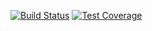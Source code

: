 [![Build Status](https://travis-ci.org/MitocGroup/deep-microservices-root-angular1.svg?branch=master)](https://travis-ci.org/MitocGroup/deep-microservices-root-angular1)
[![Test Coverage](https://codeclimate.com/repos/578a001c60cba500670067b2/badges/ec814eb407b79c52dee0/coverage.svg)](https://codeclimate.com/repos/578a001c60cba500670067b2/coverage)

